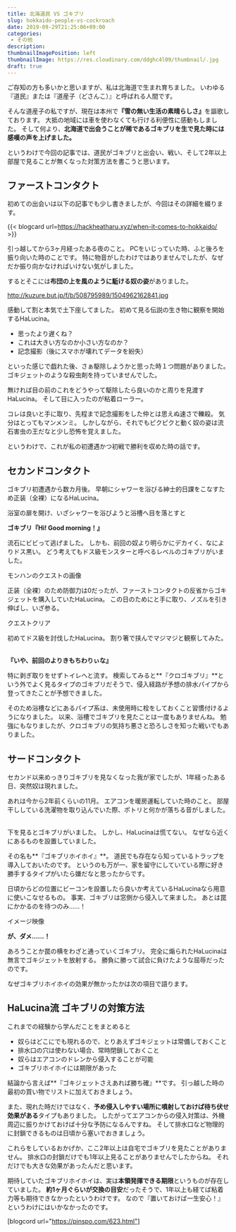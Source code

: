 ```yaml
---
title: 北海道民 VS ゴキブリ
slug: hokkaido-people-vs-cockroach
date: 2019-09-29T21:25:06+09:00
categories: 
 - その他
description: 
thumbnailImagePosition: left
thumbnailImage: https://res.cloudinary.com/ddghc4l09/thumbnail/.jpg
draft: true
---
```


<!--more-->

ご存知の方も多いかと思いますが、私は北海道で生まれ育ちました。
いわゆる『道民』または『道産子（どさんこ）』と呼ばれる人間です。
&nbsp;

そんな道産子の私ですが、現在は本州で<strong>『雪の無い生活の素晴らしさ』</strong>を謳歌しております。
大抵の地域には車を使わなくても行ける利便性に感動もしました。
そして何より、<strong>北海道で出会うことが稀であるゴキブリを生で見た時には感嘆の声を上げました。</strong>
&nbsp;

というわけで今回の記事では、道民がゴキブリと出会い、戦い、そして2年以上部屋で見ることが無くなった対策方法を書こうと思います。
&nbsp;
&nbsp;

<h2>ファーストコンタクト</h2>

初めての出会いは以下の記事でも少し書きましたが、今回はその詳細を綴ります。
&nbsp;

{{< blogcard url=https://hackheatharu.xyz/when-it-comes-to-hokkaido/ >}}&nbsp;

引っ越してから3ヶ月経ったある夜のこと。
PCをいじっていた時、ふと後ろを振り向いた時のことです。
特に物音がしたわけではありませんでしたが、なぜだか振り向かなければいけない気がしました。
&nbsp;

するとそこには**布団の上を風のように駈ける奴の姿**がありました。
&nbsp;

http://kuzure.but.jp/f/b/508795989/1504962162841.jpg
&nbsp;


感動して割と本気で土下座してました。
初めて見る伝説の生き物に観察を開始するHaLucina。

+ 思ったより遅くね？
+ これは大きい方なのか小さい方なのか？
+ 記念撮影（後にスマホが壊れてデータを紛失）

といった感じで戯れた後、さぁ駆除しようかと思った時１つ問題がありました。
ゴキジェットのような殺虫剤を持っていませんでした。
&nbsp;

無ければ目の前のこれをどうやって駆除したら良いのかと周りを見渡すHaLucina。
そして目に入ったのが粘着ローラー。
&nbsp;

コレは良いと手に取り、先程まで記念撮影をした仲とは思えぬ速さで轢殺。
気分はとってもマンメンミ。
しかしながら、それでもピクピクと動く奴の姿は流石害虫の王だなと少し恐怖を覚えました。
&nbsp;

というわけで、これが私の初遭遇かつ初戦で勝利を収めた時の話です。
&nbsp;
&nbsp;


## セカンドコンタクト
ゴキブリ初遭遇から数カ月後。
早朝にシャワーを浴びる紳士的日課をこなすため正装（全裸）になるHaLucina。
&nbsp;

浴室の扉を開け、いざシャワーを浴びようと浴槽へ目を落とすと
&nbsp;
&nbsp;

**ゴキブリ『Hi! Good morning！』**
&nbsp;
&nbsp;


流石にビビって逃げました。
しかも、前回の奴より明らかにデカイく、なによりドス黒い。
どう考えてもドス級モンスターと呼べるレベルのゴキブリがいました。
&nbsp;
 
モンハンのクエストの画像
&nbsp;

正装（全裸）のため防御力は0だったが、ファーストコンタクトの反省からゴキジェットを購入していたHaLucina。
この日のためにと手に取り、ノズルを引き伸ばし、いざ参る。
&nbsp;

クエストクリア
&nbsp;

初めてドス級を討伐したHaLucina。
割り箸で挟んでマジマジと観察してみた。
&nbsp;
&nbsp;

**『いや、前回のよりきもちわりぃな』**
&nbsp;
&nbsp;

特に剥ぎ取りをせずトイレへと流す。
検索してみると**『クロゴキブリ』**という外でよく見るタイプのゴキブリだそうで、侵入経路が予想の排水パイプから登ってきたことが予想できました。
&nbsp;


そのため浴槽などにあるパイプ系は、未使用時に栓をしておくこと習慣付けるようになりました。
以来、浴槽でゴキブリを見たことは一度もありませんね。
勉強にもなりましたが、クロゴキブリの気持ち悪さと恐ろしさを知った戦いでもありました。
&nbsp;
&nbsp;


## サードコンタクト
セカンド以来めっきりゴキブリを見なくなった我が家でしたが、1年経ったある日、突然奴は現れました。
&nbsp;

あれは今から2年前くらいの11月。
エアコンを暖房運転していた時のこと。
部屋干ししている洗濯物を取り込んでいた際、ポトリと何かが落ちる音がしました。
&nbsp;

下を見るとゴキブリがいました。
しかし、HaLucinaは慌てない。
なぜなら近くにあるものを設置していました。
&nbsp;

その名も**『ゴキブリホイホイ』**。
道民でも存在なら知っているトラップを導入しておいたのです。
というのも万が一、家を留守にしていている際に好き勝手するタイプがいたら嫌だなと思ったからです。
&nbsp;

日頃からどの位置にビーコンを設置したら良いか考えているHaLucinaなら用意に使いこなせるもの。
事実、ゴキブリは窓側から侵入して来ました。
あとは罠にかかるのを待つのみ……！
&nbsp;

イメージ映像
&nbsp;
&nbsp;

**が、ダメ……！**
&nbsp;
&nbsp;

あろうことか罠の横をわざと通っていくゴキブリ。
完全に煽られたHaLucinaは無言でゴキジェットを放射する。
勝負に勝って試合に負けたような屈辱だったのです。
&nbsp;

なぜゴキブリホイホイの効果が無かったかは次の項目で語ります。
&nbsp;
&nbsp;

## HaLucina流 ゴキブリの対策方法
これまでの経験から学んだことをまとめると

+ 奴らはどこにでも現れるので、とりあえずゴキジェットは常備しておくこと
+ 排水口の穴は使わない場合、常時閉鎖しておくこと
+ 奴らはエアコンのドレンから侵入することが可能
+ ゴキブリホイホイには期限があった

結論から言えば**『ゴキジェットさえあれば勝ち確』**です。
引っ越した時の最初の買い物でリストに加えておきましょう。
&nbsp;

また、現れた時だけではなく、**予め侵入しやすい場所に噴射しておけば待ち伏せ効果がある**タイプもありました。
したがってエアコンからの侵入対策は、外機周辺に振りかけておけば十分な予防になるんですね。
そして排水口など物理的に封鎖できるものは日頃から塞いでおきましょう。
&nbsp;

これらをしているおかげか、ここ2年以上は自宅でゴキブリを見たことがありません。
排水口の封鎖だけでも1年以上見ることがありませんでしたからね。
それだけでも大きな効果があったんだと思います。
&nbsp;

期待していたゴキブリホイホイは、実は**本領発揮できる期限**というものが存在していました。
**約1ヶ月ぐらいが交換の目安**だったそうで、1年以上も経てば粘着力等も期待できなかったというわけです。
なので『置いておけば一生安心！』というわけにはいかなかったのです。
&nbsp;

[blogcord url="https://pinspo.com/623.html"]
